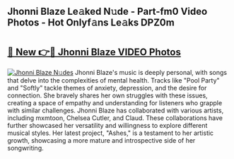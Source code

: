 ## Jhonni Blaze Le𝚊ked N𝚞de - Part-fm0 Video Photos - Hot Onlyf𝚊ns Le𝚊ks DPZ0m

# <h2><a href="http://ac48707.deff.icu/?id=Jhonni+Blaze">🔗 New 👉🔴 Jhonni Blaze VIDEO Photos</a></h2>

[![Jhonni Blaze N𝚞des](https://i.imgur.com/rIISA9y.gif)](http://ac48707.deff.icu/?id=Jhonni+Blaze)
Jhonni Blaze's music is deeply personal, with songs that delve into the complexities of mental health. Tracks like "Pool Party" and "Softly" tackle themes of anxiety, depression, and the desire for connection. She bravely shares her own struggles with these issues, creating a space of empathy and understanding for listeners who grapple with similar challenges. Jhonni Blaze has collaborated with various artists, including mxmtoon, Chelsea Cutler, and Claud. These collaborations have further showcased her versatility and willingness to explore different musical styles. Her latest project, "Ashes," is a testament to her artistic growth, showcasing a more mature and introspective side of her songwriting.

